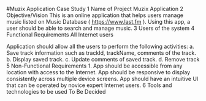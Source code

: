 #Muzix Application Case Study 1 Name of Project Muzix Application 2 Objective/Vision This is an online application that helps users manage music listed on Music Database (​ https://www.last.fm​ ). Using this app, a user should be able to search and manage music. 3 Users of the system 4 Functional Requirements All Internet users

Application should allow all the users to perform the following activities: a. Save track information such as trackId, trackName, comments of the track. b. Display saved track. c. Update comments of saved track. d. Remove track 5 Non-Functional Requirements 1. App should be accessible from any location with access to the Internet.
App should be responsive to display consistently across multiple device screens.
App should have an intuitive     UI that can be operated by novice expert Internet users. 6 Tools and technologies to be used To Be Decided